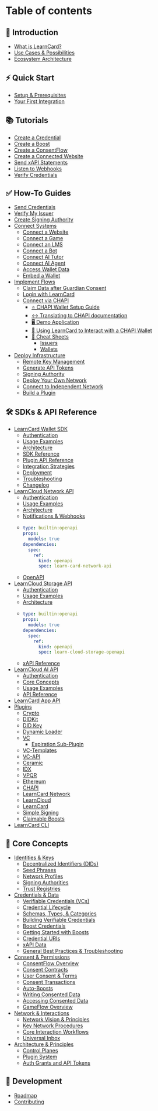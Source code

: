 # Table of contents

## 🚀 Introduction

* [What is LearnCard?](README.md)
* [Use Cases & Possibilities](introduction/use-cases-and-possibilities.md)
* [Ecosystem Architecture](introduction/ecosystem-architecture.md)

## ⚡ Quick Start

* [Setup & Prerequisites](quick-start/setup-and-prerequisites.md)
* [Your First Integration](quick-start/your-first-integration.md)

## 📚 Tutorials

* [Create a Credential](tutorials/create-a-credential.md)
* [Create a Boost](tutorials/create-a-boost.md)
* [Create a ConsentFlow](tutorials/create-a-consentflow.md)
* [Create a Connected Website](tutorials/create-a-connected-website.md)
* [Send xAPI Statements](tutorials/sending-xapi-statements.md)
* [Listen to Webhooks](tutorials/listen-to-webhooks.md)
* [Verify Credentials](tutorials/verify-credentials.md)

## ✅ How-To Guides

* [Send Credentials](how-to-guides/send-credentials.md)
* [Verify My Issuer](how-to-guides/verify-my-issuer.md)
* [Create Signing Authority](how-to-guides/create-signing-authority.md)
* [Connect Systems](how-to-guides/connect-systems/README.md)
  * [Connect a Website](how-to-guides/connect-systems/connect-a-website.md)
  * [Connect a Game](how-to-guides/connect-systems/connect-a-game.md)
  * [Connect an LMS](how-to-guides/connect-systems/connect-an-lms.md)
  * [Connect a Bot](how-to-guides/connect-systems/connect-a-bot.md)
  * [Connect AI Tutor](how-to-guides/connect-systems/connect-ai-tutor.md)
  * [Connect AI Agent](how-to-guides/connect-systems/connect-ai-agent.md)
  * [Access Wallet Data](how-to-guides/connect-systems/access-wallet-data.md)
  * [Embed a Wallet](how-to-guides/connect-systems/embed-a-wallet.md)
* [Implement Flows](how-to-guides/implement-flows/README.md)
  * [Claim Data after Guardian Consent](how-to-guides/implement-flows/claim-data-after-guardian-consent.md)
  * [Login with LearnCard](how-to-guides/implement-flows/login-with-learncard.md)
  * [Connect via CHAPI](how-to-guides/implement-flows/chapi/README.md)
    * [⭐ CHAPI Wallet Setup Guide](how-to-guides/implement-flows/chapi/chapi-wallet-setup-guide.md)
    * [↔️ Translating to CHAPI documentation](how-to-guides/implement-flows/chapi/translating-to-chapi-documentation.md)
    * [🖥️ Demo Application](how-to-guides/implement-flows/chapi/demo-application.md)
    * [🔰 Using LearnCard to Interact with a CHAPI Wallet](how-to-guides/implement-flows/chapi/using-learncard-to-interact-with-a-chapi-wallet.md)
    * [📝 Cheat Sheets](how-to-guides/implement-flows/chapi/cheat-sheets/README.md)
      * [Issuers](how-to-guides/implement-flows/chapi/cheat-sheets/issuers.md)
      * [Wallets](how-to-guides/implement-flows/chapi/cheat-sheets/wallets.md)
* [Deploy Infrastructure](how-to-guides/deploy-infrastructure/README.md)
  * [Remote Key Management](how-to-guides/deploy-infrastructure/managing-seed-phrases.md)
  * [Generate API Tokens](how-to-guides/deploy-infrastructure/generate-api-tokens.md)
  * [Signing Authority](how-to-guides/deploy-infrastructure/signing-authority.md)
  * [Deploy Your Own Network](how-to-guides/deploy-infrastructure/deploy-your-own-network.md)
  * [Connect to Independent Network](how-to-guides/deploy-infrastructure/connect-to-independent-network.md)
  * [Build a Plugin](how-to-guides/deploy-infrastructure/the-simplest-plugin.md)

## 🛠️ SDKs & API Reference <a href="#sdks" id="sdks"></a>

* [LearnCard Wallet SDK](sdks/learncard-core/README.md)
  * [Authentication](sdks/learncard-core/authentication.md)
  * [Usage Examples](sdks/learncard-core/construction.md)
  * [Architecture](sdks/learncard-core/architecture.md)
  * [SDK Reference](https://api.docs.learncard.com/docs/core/modules)
  * [Plugin API Reference](sdks/learncard-core/writing-plugins.md)
  * [Integration Strategies](sdks/learncard-core/architectural-patterns.md)
  * [Deployment](sdks/learncard-core/production-deployment-guide.md)
  * [Troubleshooting](sdks/learncard-core/troubleshooting-guide.md)
  * [Changelog](sdks/learncard-core/migration-guide.md)
* [LearnCloud Network API](sdks/learncard-network/README.md)
  * [Authentication](sdks/learncard-network/authentication.md)
  * [Usage Examples](sdks/learncard-network/usage-examples.md)
  * [Architecture](sdks/learncard-network/architecture.md)
  * [Notifications & Webhooks](sdks/learncard-network/notifications.md)
  * ```yaml
    type: builtin:openapi
    props:
      models: true
    dependencies:
      spec:
        ref:
          kind: openapi
          spec: learn-card-network-api
    ```
  * [OpenAPI](https://network.learncard.com/docs#/)
* [LearnCloud Storage API](sdks/learncloud-storage-api/README.md)
  * [Authentication](sdks/learncloud-storage-api/authentication.md)
  * [Usage Examples](sdks/learncloud-storage-api/usage-examples.md)
  * [Architecture](sdks/learncloud-storage-api/architecture.md)
  * ```yaml
    type: builtin:openapi
    props:
      models: true
    dependencies:
      spec:
        ref:
          kind: openapi
          spec: learn-cloud-storage-openapi
    ```
  * [xAPI Reference](sdks/learncloud-storage-api/xapi-reference.md)
* [LearnCloud AI API](sdks/learncloud-ai-api/README.md)
  * [Authentication](sdks/learncloud-ai-api/authentication.md)
  * [Core Concepts](sdks/learncloud-ai-api/core-concepts.md)
  * [Usage Examples](sdks/learncloud-ai-api/usage-examples.md)
  * [API Reference](sdks/learncloud-ai-api/api-reference.md)
* [LearnCard App API](sdks/learncard-app-api.md)
* [Plugins](sdks/official-plugins/README.md)
  * [Crypto](sdks/official-plugins/crypto.md)
  * [DIDKit](sdks/official-plugins/didkit.md)
  * [DID Key](sdks/official-plugins/did-key.md)
  * [Dynamic Loader](sdks/official-plugins/dynamic-loader.md)
  * [VC](sdks/official-plugins/vc/README.md)
    * [Expiration Sub-Plugin](sdks/official-plugins/vc/expiration-sub-plugin.md)
  * [VC-Templates](sdks/official-plugins/vc-templates.md)
  * [VC-API](sdks/official-plugins/vc-api.md)
  * [Ceramic](sdks/official-plugins/ceramic.md)
  * [IDX](sdks/official-plugins/idx.md)
  * [VPQR](sdks/official-plugins/vpqr.md)
  * [Ethereum](sdks/official-plugins/ethereum.md)
  * [CHAPI](sdks/official-plugins/chapi.md)
  * [LearnCard Network](sdks/official-plugins/learncard-network.md)
  * [LearnCloud](sdks/official-plugins/learncloud.md)
  * [LearnCard](sdks/official-plugins/learncard.md)
  * [Simple Signing](sdks/official-plugins/simple-signing.md)
  * [Claimable Boosts](sdks/official-plugins/claimable-boosts.md)
* [LearnCard CLI](sdks/learncard-cli.md)

## 🧠 Core Concepts

* [Identities & Keys](core-concepts/identities-and-keys/README.md)
  * [Decentralized Identifiers (DIDs)](core-concepts/identities-and-keys/decentralized-identifiers-dids.md)
  * [Seed Phrases](core-concepts/identities-and-keys/seed-phrases.md)
  * [Network Profiles](core-concepts/identities-and-keys/network-profiles.md)
  * [Signing Authorities](core-concepts/identities-and-keys/signing-authorities.md)
  * [Trust Registries](core-concepts/identities-and-keys/trust-registries.md)
* [Credentials & Data](core-concepts/credentials-and-data/README.md)
  * [Verifiable Credentials (VCs)](core-concepts/credentials-and-data/verifiable-credentials-vcs.md)
  * [Credential Lifecycle](core-concepts/credentials-and-data/credential-lifecycle.md)
  * [Schemas, Types, & Categories](core-concepts/credentials-and-data/achievement-types-and-categories.md)
  * [Building Verifiable Credentials](core-concepts/credentials-and-data/building-verifiable-credentials.md)
  * [Boost Credentials](core-concepts/credentials-and-data/boost-credentials.md)
  * [Getting Started with Boosts](core-concepts/credentials-and-data/getting-started-with-boosts.md)
  * [Credential URIs](core-concepts/credentials-and-data/uris.md)
  * [xAPI Data](core-concepts/credentials-and-data/xapi-data.md)
  * [General Best Practices & Troubleshooting](core-concepts/credentials-and-data/general-best-practices-and-troubleshooting.md)
* [Consent & Permissions](core-concepts/consent-and-permissions/README.md)
  * [ConsentFlow Overview](core-concepts/consent-and-permissions/consentflow-overview.md)
  * [Consent Contracts](core-concepts/consent-and-permissions/consent-contracts.md)
  * [User Consent & Terms](core-concepts/consent-and-permissions/user-consent-and-terms.md)
  * [Consent Transactions](core-concepts/consent-and-permissions/consent-transactions.md)
  * [Auto-Boosts](core-concepts/consent-and-permissions/auto-boosts.md)
  * [Writing Consented Data](core-concepts/consent-and-permissions/writing-consented-data.md)
  * [Accessing Consented Data](core-concepts/consent-and-permissions/accessing-consented-data.md)
  * [GameFlow Overview](core-concepts/consent-and-permissions/gameflow-overview.md)
* [Network & Interactions](core-concepts/network-and-interactions/README.md)
  * [Network Vision & Principles](core-concepts/network-and-interactions/network-vision-and-principles.md)
  * [Key Network Procedures](core-concepts/network-and-interactions/key-network-procedures.md)
  * [Core Interaction Workflows](core-concepts/network-and-interactions/core-interaction-workflows.md)
  * [Universal Inbox](core-concepts/network-and-interactions/universal-inbox.md)
* [Architecture & Principles](core-concepts/architecture-and-principles/README.md)
  * [Control Planes](core-concepts/architecture-and-principles/control-planes.md)
  * [Plugin System](core-concepts/architecture-and-principles/plugins.md)
  * [Auth Grants and API Tokens](core-concepts/architecture-and-principles/auth-grants-and-api-tokens.md)

## 🔗 Development

* [Roadmap](development/roadmap.md)
* [Contributing](development/contributing.md)

